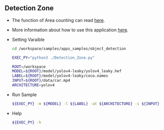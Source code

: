 ## Detection Zone
* The function of Area counting can read [here](../../../../apps/README.md).
* More information about how to use this application [here](../../../../apps/docs/Detection_Zone.md).  
* Setting Varaible
    ```bash
    cd /workspace/samples/apps_samples/object_detection
    
    EXEC_PY="python3 ./Detection_Zone.py"

    ROOT=/workspace
    MODEL=${ROOT}/model/yolov4-leaky/yolov4_leaky.hef
    LABEL=${ROOT}/model/yolov4-leaky/coco.names
    INPUT=${ROOT}/data/car.mp4
    ARCHITECTURE=yolov4
    ```

* Run Sample
    ```bash
    ${EXEC_PY} -m ${MODEL} -l ${LABEL} -at ${ARCHITECTURE} -i ${INPUT} 
    ```
* Help
    ```bash
    ${EXEC_PY} -h
    ```